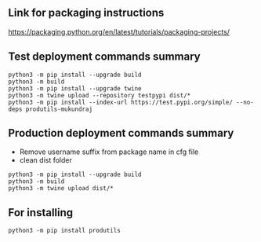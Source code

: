 
## Link for packaging instructions

https://packaging.python.org/en/latest/tutorials/packaging-projects/

## Test deployment commands summary

```
python3 -m pip install --upgrade build
python3 -m build
python3 -m pip install --upgrade twine
python3 -m twine upload --repository testpypi dist/*
python3 -m pip install --index-url https://test.pypi.org/simple/ --no-deps produtils-mukundraj
```


## Production deployment commands summary

- Remove username suffix from package name in cfg file
- clean dist folder

```
python3 -m pip install --upgrade build
python3 -m build
python3 -m twine upload dist/*

```

## For installing

```
python3 -m pip install produtils
```
